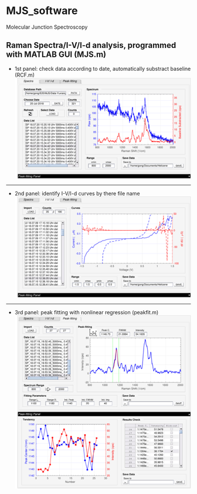 # MJS_software
Molecular Junction Spectroscopy

Raman Spectra/I-V/I-d analysis, programmed with MATLAB GUI (MJS.m)
-------------------------------------------------------------------------------------------------------------------------
- 1st panel: 
  check data according to date, automatically substract baseline (RCF.m)
![alt text](https://github.com/geraldgong/MJS_software/blob/master/ScreenShot/MJS_sp.jpg)
-------------------------------------------------------------------------------------------------------------------------
- 2nd panel:
  identify I-V/I-d curves by there file name
![alt text](https://github.com/geraldgong/MJS_software/blob/master/ScreenShot/MJS_iv.jpg)
-------------------------------------------------------------------------------------------------------------------------
- 3rd panel:
  peak fitting with nonlinear regression (peakfit.m)
![alt text](https://github.com/geraldgong/MJS_software/blob/master/ScreenShot/MJS_peak.jpg)
